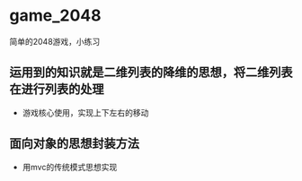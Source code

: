 # game_2048
简单的2048游戏，小练习<br>
## 运用到的知识就是二维列表的降维的思想，将二维列表在进行列表的处理<br>
- 游戏核心使用，实现上下左右的移动<br>
## 面向对象的思想封装方法<br>
- 用mvc的传统模式思想实现<br>
